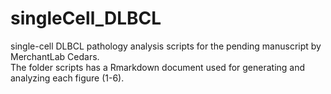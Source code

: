 # singleCell_DLBCL
single-cell DLBCL pathology analysis scripts for the pending manuscript by MerchantLab Cedars.  
 The folder scripts has a Rmarkdown document used for generating and analyzing each figure (1-6).
